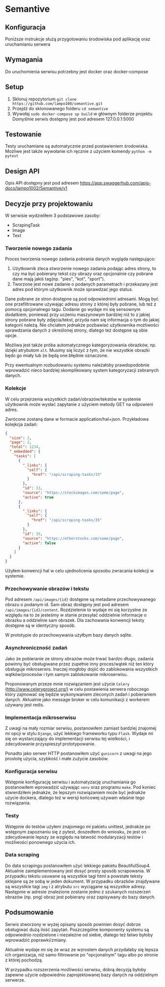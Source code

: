# Semantive

## Konfiguracja

Poniższe instrukcje służą przygotowaniu środowiska pod aplikację oraz uruchamianiu serwera

## Wymagania

Do uruchomienia serwisu potrzebny jest docker oraz docker-compose

## Setup

1. Sklonuj repozytorium `git clone https://github.com/lampo100/semantive.git`
2. Przejdź do sklonowanego folderu `cd semantive`
2. Wywołaj `sudo docker-compose up build` w głównym folderze projektu
Domyślnie serwis dostępny jest pod adresem 127.0.0.1:5000

## Testowanie

Testy uruchamiane są automatycznie przed postawieniem środowiska. Możliwe jest także wywołanie ich ręcznie z użyciem komendy `python -m pytest`

## Design API

Opis API dostępny jest pod adresem 
https://app.swaggerhub.com/apis-docs/lampo1002/Semantive/v1

## Decyzje przy projektowaniu

W serwisie wydzieliłem 3 podstawowe zasoby:
* ScrapingTask
* Image
* Text

### Tworzenie nowego zadania

Proces tworzenia nowego zadania pobrania danych wygląda następująco:
1. Użytkownik zleca stworzenie nowego zadania podając adres strony, to czy ma być pobierany tekst czy obrazy oraz opcjonalnie czy pobrane dane mają jakiś tag(np. "pies", "kot", "sport").
2. Tworzone jest nowe zadanie o podanych parametrach i przekazany jest adres pod którym użytkownik może sprawdzać jego status.

Dane pobrane ze stron dostępne są pod odpowiednimi adresami. Mogą być one przefiltrowane używając adresu strony z której były pobrane, lub też z pomocą opcjonalnego tagu. Dodanie go wydaje mi się sensownym dodatkiem, ponieważ przy uczeniu maszynowym bardziej niż to z jakiej strony pobrane były zdjęcia/tekst, przyda nam się informacja o tym do jakiej kategorii należą. 
Nie chciałem jednakże pozbawiać użytkownika możliwości sprawdzania danych z określonej strony, dlatego też dostępne są obie opcje.

Możliwa jest także próba automatycznego kategoryzowania obrazków, np. dzięki atrybutom `alt`. Musimy się liczyć z tym, że nie wszystkie obrazki będo go miały lub że będą one błędnie oznaczone.

Przy ewentualnym rozbudowaniu systemu należałoby prawdopodobnie wprowadzić nieco bardziej skomplikowany system kategoryzacji zebranych danych.

### Kolekcje

W celu przejrzenia wszystkich zadań/obrazów/tekstów w systemie użytkownik może wysłać zapytanie z użyciem metody GET na odpowieni adres.

Zwrócone zostaną dane w formacie application/hal+json. Przykładowa kolejkcja zadań:
```json
{
  "size": 2,
  "page": 2,
  "total": 1234,
  "_embedded": {
    "tasks": [
      {
        "_links": {
          "self": {
            "href": "/api/scraping-tasks/33"
          }
        },
        "id": 33,
        "source": "https://stockimages.com/some/page",
        "active": true
      },
      {
        "_links": {
          "self": {
            "href": "/api/scraping-tasks/35"
          }
        },
        "id": 35,
        "source": "https://otherstocks.com/some/page",
        "active": false
      }
    ]
  }
}
```
Użyłem konwencji hal w celu ujednolicenia sposobu zwracania kolekcji w systemie. 

### Przechowywanie obrazów i tekstu

Pod adresem `/api/images/{id}` dostępne są metadane przechowywanego obrazu o podanym id. Sam obraz dostępny jest pod adresem `/api/images/{id}/content`. 
Rozdzielenie to wydaje mi się korzystne ze względu na to że jesteśmy w stanie przesyłać oddzielnie informacje o obrazku a oddzielnie sam obrazek. 
Dla zachowania konwencji teksty dostępne są w identyczny sposób.

W prototypie do przechowywania użyłbym bazy danych sqlite.

### Asynchroniczność zadań

Jako że pobieranie ze strony obrazów może trwać bardzo długo, zadania powinny być obsługiwane przez zupełnie inny proces/wątek niż ten który obsługuje mikroserwis. Inaczej mogłoby dojść do zablokowania wszystkich wątków/procesów i tym samym zablokowanie mikroserwisu.

Proponowanym przeze mnie rozwiązaniem jest użycie `Celery` (http://www.celeryproject.org/) w celu postawienia serwera roboczego który zajmować się będzie wykonywaniem zleconych zadań i pobieraniem danych.
Aktualnie jako message broker w celu komunikacji z workerem używany jest redis.

### Implementacja mikroserwisu

Z uwagi na mały rozmiar serwisu, postanowiłem zamiast bardziej znajomej mi opcji w stylu `Django`, użyć lekkiego frameworku typu `Flask`. Wydaje mi się on wystarczający do implementacji serwisu tej wielkości, i zdecydowanie przyspieszył prototypowanie.

Ponadto jako serwer HTTP postanowiłem użyć `gunicorn` z uwagi na jego prostotę użycia, szybkość i małe zużycie zasobów.

### Konfiguracja serwisu

Wstępnie konfigurację serwisu i automatyzację uruchamiania go postanowiłem wprowadzić używając `venv` oraz programu `make`.
Pod koniec stwierdziłem jednakże, że lepszym rozwiązaniem może być jednakże użycie dockera, dlatego też w wersji końcowej używam właśnie tego rozwiązania.

### Testy

Wstępnie do testów użyłem znajomego mi pakietu unittest, jednakże po wstępnym zapoznaniu się z pytest, doszedłem do wniosku, że jest on zdecydowanie lepszy ze względu na łatwość modularyzacji testów i możliwości ponownego użycia ich.

### Data scraping

Do data scrapingu postanowiłem użyć lekkiego pakietu BeautifulSoup4. Aktualnie zaimplementowany jest dosyć prosty sposób scrapowania. W przypadku tekstu usuwane są wszystkie tagi html a powstałe teksty sklejane są ze sobą w jeden dokument.
W przypadku obrazków znajdywane są wszystkie tagi `img` i z atrybutu `src` wyciągane są wszystkie adresy. Następnie w adresie znalezione zostanie jedno z szukanych rozszerzeń obrazów (np. png) obraz jest pobierany oraz zapisywany do bazy danych.

## Podsumowanie

Serwis stworzony w wyżej opisany sposób powinien dosyć dobrze obsługiwać dużą ilość zapytań. Poszczególne komponenty systemu są odpowiednio rozdzielone i niezależne od siebie, dlatego też łatwo byłoby wprowadzić poprawki/zmiany.

Aktualnie wydaje mi się że wraz ze wzrostem danych przydałaby się lepsza ich organizacja, niż samo filtrowanie po "opcjonalnym" tagu albo po stronie z której pochodzą.

W przypadku rozszerzenia możliwości serwisu, dobrą decyzją byłoby zapewne użycie odpowiednio zaprojektowanej bazy danych na oddzielnym serwerze. 
